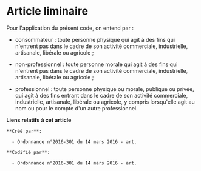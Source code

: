 # Article liminaire

Pour l'application du présent code, on entend par :

- consommateur : toute personne physique qui agit à des fins qui n'entrent pas dans le cadre de son activité commerciale,
industrielle, artisanale, libérale ou agricole ;

- non-professionnel : toute personne morale qui agit à des fins qui n'entrent pas dans le cadre de son activité commerciale,
industrielle, artisanale, libérale ou agricole ;

- professionnel : toute personne physique ou morale, publique ou privée, qui agit à des fins entrant dans le cadre de son
activité commerciale, industrielle, artisanale, libérale ou agricole, y compris lorsqu'elle agit au nom ou pour le compte
d'un autre professionnel.

**Liens relatifs à cet article**

	**Créé par**:

	  - Ordonnance n°2016-301 du 14 mars 2016 - art.

	**Codifié par**:

	  - Ordonnance n°2016-301 du 14 mars 2016 - art.
